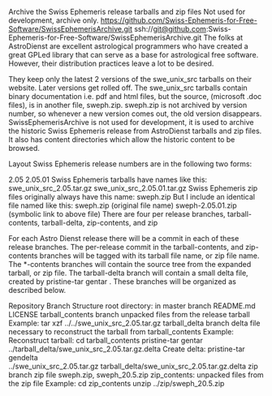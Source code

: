 Archive the Swiss Ephemeris release tarballs and zip files
Not used for development, archive only. 
https://github.com/Swiss-Ephemeris-for-Free-Software/SwissEphemerisArchive.git 
ssh://git@github.com:Swiss-Ephemeris-for-Free-Software/SwissEphemerisArchive.git 
The folks at AstroDienst are excellent astrological programmers who
have created a great GPLed library that can serve as a base for
astrological free software. However, their distribution practices
leave a lot to be desired.

They keep only the latest 2 versions of the swe_unix_src tarballs on
their website. Later versions get rolled off.  The swe_unix_src
tarballs contain binary documentation i.e. pdf and html files, but the
source, (microsoft .doc files), is in another file, sweph.zip.
sweph.zip is not archived by version number, so whenever a new version
comes out, the old version disappears.  SwissEphemerisArchive is not
used for development, it is used to archive the historic Swiss
Ephemeris release from AstroDienst tarballs and zip files. It also has
content directories which allow the historic content to be browsed.

Layout Swiss Ephemeris release numbers are in the following two forms:

2.05
2.05.01
Swiss Ephemeris tarballs have names like this:
swe_unix_src_2.05.tar.gz
swe_unix_src_2.05.01.tar.gz
Swiss Ephemeris zip files originally always have this name: sweph.zip 
But I include an identical file named like this:
sweph.zip (original file name)
sweph-2.05.01.zip (symbolic link to above file)
There are four per release branches, tarball-contents, tarball-delta,
zip-contents, and zip

For each Astro Dienst release there will be a commit in each of these
release branches. The per-release commit in the tarball-contents, and
zip-contents branches will be tagged with its tarball file name, or
zip file name. The *-contents branches will contain the source tree
from the expanded tarball, or zip file. The tarball-delta branch will
contain a small delta file, created by pristine-tar gentar . These
branches will be organized as described below.

Repository Branch Structure
root directory: in master branch
README.md LICENSE
tarball_contents branch
unpacked files from the release tarball
Example:
tar xzf ../../swe_unix_src_2.05.tar.gz
tarball_delta branch
delta file necessary to reconstruct the tarball from tarball_contents
Example:
Reconstruct tarball:
cd tarball_contents 
pristine-tar gentar ../tarball_delta/swe_unix_src_2.05.tar.gz.delta
Create delta:
pristine-tar gendelta \
  ../swe_unix_src_2.05.tar.gz tarball_delta/swe_unix_src_2.05.tar.gz.delta
zip branch
zip file 
sweph.zip, sweph_20.5.zip
zip_contents:
unpacked files from the zip file 
Example:
cd zip_contents 
unzip ../zip/sweph_20.5.zip
